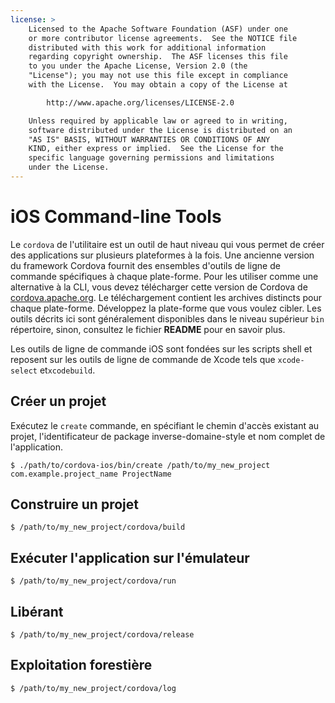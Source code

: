 ```yaml
---
license: >
    Licensed to the Apache Software Foundation (ASF) under one
    or more contributor license agreements.  See the NOTICE file
    distributed with this work for additional information
    regarding copyright ownership.  The ASF licenses this file
    to you under the Apache License, Version 2.0 (the
    "License"); you may not use this file except in compliance
    with the License.  You may obtain a copy of the License at

        http://www.apache.org/licenses/LICENSE-2.0

    Unless required by applicable law or agreed to in writing,
    software distributed under the License is distributed on an
    "AS IS" BASIS, WITHOUT WARRANTIES OR CONDITIONS OF ANY
    KIND, either express or implied.  See the License for the
    specific language governing permissions and limitations
    under the License.
---
```


# iOS Command-line Tools

Le `cordova` de l'utilitaire est un outil de haut niveau qui vous permet de créer des applications sur plusieurs plateformes à la fois. Une ancienne version du framework Cordova fournit des ensembles d'outils de ligne de commande spécifiques à chaque plate-forme. Pour les utiliser comme une alternative à la CLI, vous devez télécharger cette version de Cordova de [cordova.apache.org][1]. Le téléchargement contient les archives distincts pour chaque plate-forme. Développez la plate-forme que vous voulez cibler. Les outils décrits ici sont généralement disponibles dans le niveau supérieur `bin` répertoire, sinon, consultez le fichier **README** pour en savoir plus.

 [1]: http://cordova.apache.org

Les outils de ligne de commande iOS sont fondées sur les scripts shell et reposent sur les outils de ligne de commande de Xcode tels que `xcode-select` et`xcodebuild`.

## Créer un projet

Exécutez le `create` commande, en spécifiant le chemin d'accès existant au projet, l'identificateur de package inverse-domaine-style et nom complet de l'application.

    $ ./path/to/cordova-ios/bin/create /path/to/my_new_project com.example.project_name ProjectName
    

## Construire un projet

    $ /path/to/my_new_project/cordova/build
    

## Exécuter l'application sur l'émulateur

    $ /path/to/my_new_project/cordova/run
    

## Libérant

    $ /path/to/my_new_project/cordova/release
    

## Exploitation forestière

    $ /path/to/my_new_project/cordova/log